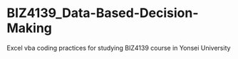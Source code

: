 # BIZ4139_Data-Based-Decision-Making
Excel vba coding practices for studying BIZ4139 course in Yonsei University
